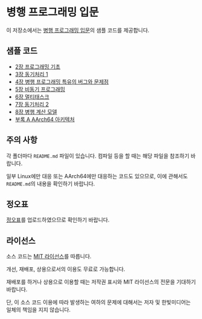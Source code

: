 # 병행 프로그래밍 입문

이 저장소에서는 [병행 프로그래밍 입문]()의 샘플 코드를 제공합니다.

## 샘플 코드

- [2장 프로그래밍 기초](./chap2/)
- [3장 동기처리 1](./chap3/)
- [4장 병행 프로그래밍 특유의 버그와 문제점](./chap4/)
- [5장 비동기 프로그래밍](./chap5/)
- [6장 멀티태스크](./chap6/)
- [7장 동기처리 2](./chap7/)
- [8장 병행 계산 모델](./chap8/)
- [부록 A AArch64 아키텍처](./appendix_A/)

## 주의 사항

각 폴더마다 `README.md` 파일이 있습니다. 컴파일 등을 할 때는 해당 파일을 참조하기 바랍니다.

일부 Linux에만 대응 또는 AArch64에만 대응하는 코드도 있으므로, 이에 관해서도 `README.md`의 내용을 확인하기 바랍니다.

## 정오표

[정오표](./errata.md)를 업로드하였으므로 확인하기 바랍니다.

## 라이선스

소스 코드는 [MIT 라이선스](LICENSE)를 따릅니다.

개선, 재배포, 상용으로서의 이용도 무료로 가능합니다.

재배포를 하거나 상용으로 이용할 때는 저작권 표시와 MIT 라이선스의 전문을 기대하기 바랍니다.

단, 이 소스 코드 이용에 따라 발생하는 여하의 문제에 대해서는 저자 및 한빛미디어는 일체의 책임을 지지 않습니다.
